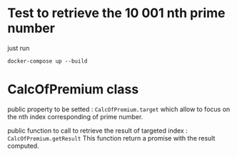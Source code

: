 # Test to retrieve the 10 001 nth prime number

just run 

``docker-compose up --build``

# CalcOfPremium class

public property to be setted : ``CalcOfPremium.target`` which allow to focus on the nth index corresponding of prime number.

public function to call to retrieve the result of targeted index : 
``CalcOfPremium.getResult``
This function return a promise with the result computed.
